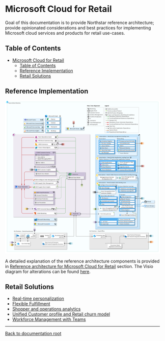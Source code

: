 # Microsoft Cloud for Retail

Goal of this documentation is to provide Northstar reference architecture; provide opinionated considerations and best practices for implementing Microsoft cloud services and products for retail use-cases.

## Table of Contents

- [Microsoft Cloud for Retail](#microsoft-cloud-for-retail)
  - [Table of Contents](#table-of-contents)
  - [Reference Implementation](#reference-implementation)
  - [Retail Solutions](#retail-solutions)

## Reference Implementation

![reference-implementation](./media/mc4r-reference-architecture_v2.png)

A detailed explanation of the reference architecture components is provided in [Reference architecture for Microsoft Cloud for Retail](./referenceImplementation/README.md) section. The Visio diagram for alterations can be found [here](./referenceImplementation/media/mc4r_v02.vsdx).


## Retail Solutions

- [Real-time personalization](./solutions/realtimePersonalization/README.md)
- [Flexible Fulfillment](./solutions/flexibleFulfillment/README.md)
- [Shopper and operations analytics](./solutions/shopperOpsAnalytics/README.md)
- [Unified Customer profile and Retail churn model](./solutions/unifiedCustomerProfile/README.md)
- [Workforce Management with Teams](./solutions/wrkforceMgmt/README.md)

---

[Back to documentation root](../README.md)
